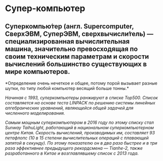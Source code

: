<H1>Супер-компьютер</H1>
<H2>Суперкомпью́тер (англ. Supercomputer, СверхЭВМ, СуперЭВМ, сверхвычисли́тель) — специализированная вычислительная машина, значительно превосходящая по своим техническим параметрам и скорости вычислений большинство существующих в мире компьютеров.</H2>
<dt>*Определение очень нечеткое и общее, потому порой вызывает разные шутки, по типу любой компьютер весящий больше тонны.*</dt>

<em>Начиная с 1993, суперкомпьютеры ранжируют в списке Top500. Список составляется на основе теста LINPACK по решению системы линейных алгебраических уравнений, являющейся общей задачей для численного моделирования.</em>

<em>Самым мощным суперкомпьютером в 2016 году по этому списку стал Sunway TaihuLight, работающий в национальном суперкомпьютерном центре Китая. Скорость вычислений, производимых им, составляет 93 петафлопс (10 в 15 степени вычислительных операций с плавающей запятой в секунду). По этому показателю он в два раза быстрее и в три раза эффективнее предыдущего рекордсмена — Tianhe-2, также разработанного в Китае и возглавлявшему список с 2013 года.</em>
